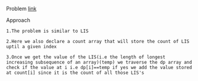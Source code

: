Problem [link](https://leetcode.com/problems/number-of-longest-increasing-subsequence/)

Approach

    1.The problem is similar to LIS 

    2.Here we also declare a count array that will store the count of LIS uptil a given index

    3.Once we get the value of the LIS(i.e the length of longest increasing subsequence of an array)(temp) we traverse the dp array and check if the value at i i.e dp[i]==temp if yes we add the value stored at count[i] since it is the count of all those LIS's